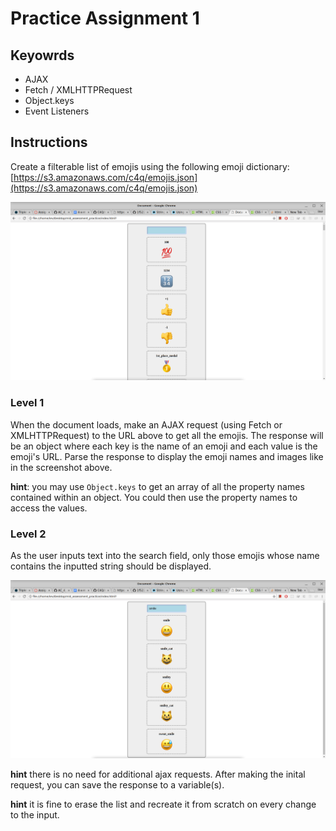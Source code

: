 # Practice Assignment 1

## Keyowrds

* AJAX
* Fetch / XMLHTTPRequest
* Object.keys
* Event Listeners

## Instructions

Create a filterable list of emojis using the following emoji dictionary: [https://s3.amazonaws.com/c4q/emojis.json](https://s3.amazonaws.com/c4q/emojis.json)

![screenshot 1](assets/practice_0.png?raw=true)

### Level 1

When the document loads, make an AJAX request (using Fetch or XMLHTTPRequest) to the URL above to get all the emojis.  The response will be an object where each key is the name of an emoji and each value is the emoji's URL. Parse the response to display the emoji names and images like in the screenshot above.

**hint**: you may use `Object.keys` to get an array of all the property names contained within an object.
You could then use the property names to access the values.

### Level 2

As the user inputs text into the search field, only those emojis whose name contains the inputted string should be displayed.

![screenshot 2](assets/practice_1.png?raw=true)

**hint** there is no need for additional ajax requests. After making the inital request, you can save the response to a variable(s).

**hint** it is fine to erase the list and recreate it from scratch on every change to the input.
